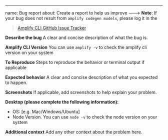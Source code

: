 ---

name: Bug report
about: Create a report to help us improve
---> **Note**: If your bug does not result from `amplify codegen models`, please log it in the

> [Amplify CLI GitHub Issue Tracker](https://github.com/aws-amplify/amplify-cli/issues)

**Describe the bug**
A clear and concise description of what the bug is.

**Amplify CLI Version**
You can use `amplify -v` to check the amplify cli version on your system

**To Reproduce**
Steps to reproduce the behavior or terminal output if applicable

**Expected behavior**
A clear and concise description of what you expected to happen.

**Screenshots**
If applicable, add screenshots to help explain your problem.

**Desktop (please complete the following information):**

- OS: [e.g. Mac/Windows/Ubuntu]
- Node Version. You can use `node -v` to check the node version on your system

**Additional context**
Add any other context about the problem here.
